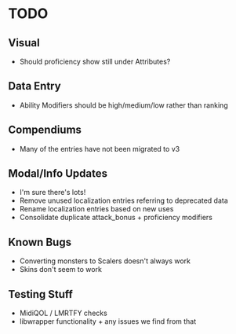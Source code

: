 # TODO

## Visual

* Should proficiency show still under Attributes?

## Data Entry

* Ability Modifiers should be high/medium/low rather than ranking

## Compendiums

* Many of the entries have not been migrated to v3 

## Modal/Info Updates

* I'm sure there's lots!
* Remove unused localization entries referring to deprecated data
* Rename localization entries based on new uses
* Consolidate duplicate attack_bonus + proficiency modifiers

## Known Bugs

* Converting monsters to Scalers doesn't always work
* Skins don't seem to work

## Testing Stuff

* MidiQOL / LMRTFY checks
* libwrapper functionality + any issues we find from that
